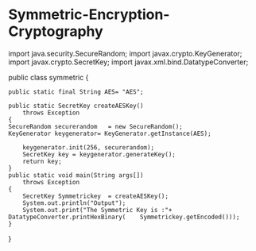 # Symmetric-Encryption-Cryptography

import java.security.SecureRandom;
import javax.crypto.KeyGenerator;
import javax.crypto.SecretKey;
import javax.xml.bind.DatatypeConverter;

public class symmetric {

	public static final String AES= "AES";

	public static SecretKey createAESKey()
		throws Exception
	{
    SecureRandom securerandom	= new SecureRandom();
    KeyGenerator keygenerator= KeyGenerator.getInstance(AES);

		keygenerator.init(256, securerandom);
		SecretKey key = keygenerator.generateKey();
		return key;
	}
	public static void main(String args[])
		throws Exception
	{
		SecretKey Symmetrickey	= createAESKey();
		System.out.println("Output");
		System.out.print("The Symmetric Key is :"+ DatatypeConverter.printHexBinary(	Symmetrickey.getEncoded()));
	}
}
